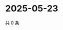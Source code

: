 # 2025-05-23

共 0 条

<!-- BEGIN ZHIHUQUESTIONS -->
<!-- 最后更新时间 Fri May 23 2025 14:16:25 GMT+0800 (China Standard Time) -->

<!-- END ZHIHUQUESTIONS -->
